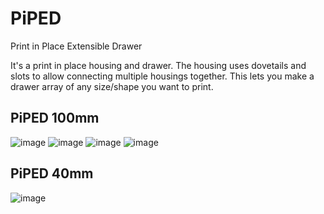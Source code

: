 # PiPED
 Print in Place Extensible Drawer

It's a print in place housing and drawer.
The housing uses dovetails and slots to allow connecting multiple housings together.
This lets you make a drawer array of any size/shape you want to print.

## PiPED 100mm
![image](https://github.com/Anonoei/PiPED/assets/73118441/4348b70f-4cd2-49b8-8a96-4046995a2bca)
![image](https://github.com/Anonoei/PiPED/assets/73118441/93cceb03-6b65-4a6b-aeaa-598a93c71cfe)
![image](https://github.com/Anonoei/PiPED/assets/73118441/4067f3d1-8fca-46e3-af32-4c63a32ff992)
![image](https://github.com/Anonoei/PiPED/assets/73118441/4015e0df-0141-49ba-822c-b017f6186451)

## PiPED 40mm
![image](https://github.com/Anonoei/PiPED/assets/73118441/3abddc35-459b-4a4c-86a5-f3b991d3ffdf)
